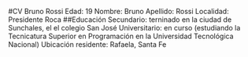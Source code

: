 #CV Bruno Rossi
Edad: 19
Nombre: Bruno
Apellido: Rossi
Localidad: Presidente Roca
##Educación
Secundario: terninado en la ciudad de Sunchales, el el colegio San José
Universitario: en curso (estudiando la Tecnicatura Superior en Programación en la Universidad Tecnológica Nacional)
Ubicación residente: Rafaela, Santa Fe
